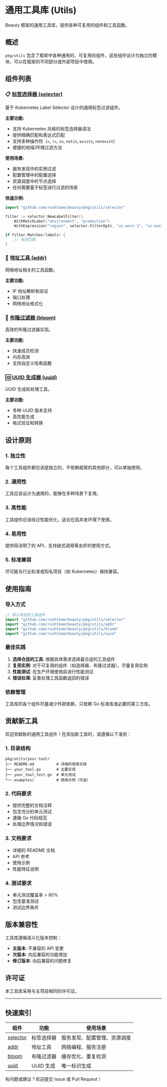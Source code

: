 # 通用工具库 (Utils)

Beauty 框架的通用工具库，提供各种可复用的组件和工具函数。

## 概述

`pkg/utils` 包含了框架中各种通用的、可复用的组件，这些组件设计为独立的模块，可以在框架的不同部分或外部项目中使用。

## 组件列表

### 📋 [标签选择器 (selector)](./selector/)

基于 Kubernetes Label Selector 设计的通用标签过滤组件。

**主要功能:**
- 支持 Kubernetes 风格的标签选择器语法
- 提供精确匹配和表达式匹配
- 支持多种操作符（`=`, `!=`, `in`, `notin`, `exists`, `notexist`）
- 便捷的地域/环境过滤方法

**使用场景:**
- 服务发现中的实例过滤
- 配置管理中的配置选择
- 资源调度中的节点选择
- 任何需要基于标签进行过滤的场景

**快速示例:**
```go
import "github.com/rushteam/beauty/pkg/utils/selector"

filter := selector.NewLabelFilter().
    WithMatchLabel("environment", "production").
    WithExpression("region", selector.FilterOpIn, "us-west-1", "us-east-1")

if filter.Matches(labels) {
    // 标签匹配
}
```

### 🔧 [地址工具 (addr)](./addr/)

网络地址相关的工具函数。

**主要功能:**
- IP 地址解析和验证
- 端口处理
- 网络地址格式化

### 🌸 [布隆过滤器 (bloom)](./bloom/)

高效的布隆过滤器实现。

**主要功能:**
- 快速成员检测
- 内存高效
- 支持自定义哈希函数

### 🆔 [UUID 生成器 (uuid)](./uuid/)

UUID 生成和处理工具。

**主要功能:**
- 多种 UUID 版本支持
- 高性能生成
- 格式验证和转换

## 设计原则

### 1. **独立性**
每个工具组件都应该是独立的，不依赖框架的其他部分，可以单独使用。

### 2. **通用性**
工具应该设计为通用的，能够在多种场景下复用。

### 3. **高性能**
工具组件应该经过性能优化，适合在高并发环境下使用。

### 4. **易用性**
提供简洁明了的 API，支持链式调用等友好的使用方式。

### 5. **标准兼容**
尽可能与行业标准或知名项目（如 Kubernetes）保持兼容。

## 使用指南

### 导入方式

```go
// 导入特定的工具组件
import "github.com/rushteam/beauty/pkg/utils/selector"
import "github.com/rushteam/beauty/pkg/utils/addr"
import "github.com/rushteam/beauty/pkg/utils/bloom"
import "github.com/rushteam/beauty/pkg/utils/uuid"
```

### 最佳实践

1. **选择合适的工具**: 根据具体需求选择最合适的工具组件
2. **复用实例**: 对于可复用的组件（如选择器、布隆过滤器），尽量复用实例
3. **性能测试**: 在生产环境使用前进行性能测试
4. **错误处理**: 妥善处理工具函数返回的错误

### 依赖管理

工具库的各个组件尽量减少外部依赖，只依赖 Go 标准库或必要的第三方库。

## 贡献新工具

欢迎贡献新的通用工具组件！在添加新工具时，请遵循以下准则：

### 1. **目录结构**
```
pkg/utils/your-tool/
├── README.md          # 详细的使用文档
├── your_tool.go       # 主要实现
├── your_tool_test.go  # 单元测试
└── examples/          # 使用示例（可选）
```

### 2. **代码要求**
- 提供完整的文档注释
- 包含充分的单元测试
- 遵循 Go 代码规范
- 处理边界情况和错误

### 3. **文档要求**
- 详细的 README 文档
- API 参考
- 使用示例
- 性能特征说明

### 4. **测试要求**
- 单元测试覆盖率 > 80%
- 包含基准测试
- 测试边界条件

## 版本兼容性

工具库遵循语义化版本控制：

- **主版本**: 不兼容的 API 变更
- **次版本**: 向后兼容的功能增加
- **修订版本**: 向后兼容的问题修复

## 许可证

本工具库采用与主项目相同的许可证。

---

## 快速索引

| 组件 | 功能 | 使用场景 |
|------|------|----------|
| [selector](./selector/) | 标签选择器 | 服务发现、配置管理、资源调度 |
| [addr](./addr/) | 地址工具 | 网络编程、服务注册 |
| [bloom](./bloom/) | 布隆过滤器 | 缓存优化、重复检测 |
| [uuid](./uuid/) | UUID 生成 | 唯一标识生成 |

有问题或建议？欢迎提交 Issue 或 Pull Request！
